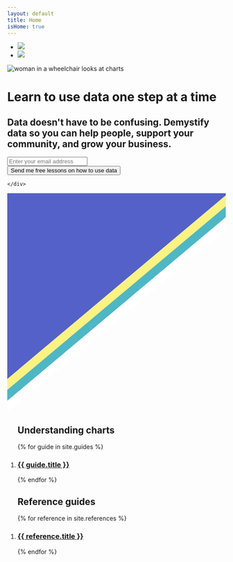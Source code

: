 ```yaml
---
layout: default
title: Home
isHome: true
---
```

 <div class="home-section">  
    <div class="content wrapper">
    <ul class="header-badge">
        <li class="badge-list"><a href="https://figure.nz"><img src="{{site.baseurl}}/assets/img/ChartBadge.svg" /></a></li>
        <li class="badge-list"><a href="https://internetnz.nz"><img src="{{site.baseurl}}/assets/img/inz.svg" /></a></li>
    </ul>
        <img class="home-image" src="{{site.baseurl}}/assets/img/home-image.png" alt="woman in a wheelchair looks at charts">
        <h1>Learn to use data one step at a time</h1>
        <h2>Data doesn't have to be confusing. Demystify data so you can help people, support your community, and grow your business.</h2> 
        <!-- Begin Mailchimp Signup Form -->
<div id="mc_embed_signup">
<form action="https://figure.us7.list-manage.com/subscribe/post?u=18ecb50cbd5142b2c53c303c5&amp;id=ef91311dbd" method="post" id="mc-embedded-subscribe-form" name="mc-embedded-subscribe-form" class="validate" target="_blank" novalidate>
    <div id="mc_embed_signup_scroll">
	<!-- <label for="mce-EMAIL">Send me lessons on how to use data</label> -->
	<input type="email" value="" name="EMAIL" class="email" id="mce-EMAIL" placeholder="Enter your email address" required>
    <div class="mc-field-group input-group" style="display:none">
    <ul><li><input type="checkbox" value="1" name="group[78057][1]" id="mce-group[78057]-78057-0"><label for="mce-group[78057]-78057-0">Newsletter</label></li>
    <li><input type="checkbox" value="2" name="group[78057][2]" id="mce-group[78057]-78057-1"><label for="mce-group[78057]-78057-1">Legacy Account Holders</label></li>
    <li><input type="checkbox" value="4" name="group[78057][4]" id="mce-group[78057]-78057-2"><label for="mce-group[78057]-78057-2">Event 2020</label></li>
    <li><input type="checkbox" value="8" name="group[78057][8]" id="mce-group[78057]-78057-3" checked><label for="mce-group[78057]-78057-3">Learn about data</label></li>
    </ul>
    </div>
    <!-- real people should not fill this in and expect good things - do not remove this or risk form bot signups-->
    <div style="position: absolute; left: -5000px;" aria-hidden="true"><input type="text" name="b_18ecb50cbd5142b2c53c303c5_ef91311dbd" tabindex="-1" value=""></div>
    <div class="clear"><input type="submit" value="Send me free lessons on how to use data" name="subscribe" id="mc-embedded-subscribe" class="button"></div>
    </div>
</form>
</div>

<!--End mc_embed_signup-->
    </div>
</div>
<div class="svg-stripe">  
    <svg xmlns="http://www.w3.org/2000/svg" viewBox="0 0 100 100" preserveAspectRatio="none" class="svg-stripe hp-topics-svg-top" focusable="false">
        <polygon fill="#5461c8" points="0,-.5 100,-.5 100,1.5 0,1.5"></polygon>
        <polygon fill="#5461c8" points="0,1 100,1 0,85"></polygon>
        <polygon fill="#fbf280" points="0,85 100,1 100,6 0,90"></polygon>
        <polygon fill="#4db7c6" points="0,90 100,6 100,11 0,95"></polygon>
        <polygon fill="#ffffff" points="0,95 100,11 100,17 0,100"></polygon>
    </svg>
</div>

<div class="content wrapper" id="home">
<ol class="post-card-box clearfix">
<h2>Understanding charts</h2>
    {% for guide in site.guides %}
        <li>
            <div class="post-card">
                <a href="{{ guide.url | relative_url }}" class="post-card-image" style="background-image: url( '{{site.baseurl}}/assets/img/list/{{ guide.data }}.png' )"></a>
                <div class="post-card-body">
                    <a href="{{ guide.url | relative_url }}" class="post-card-link"><h3 class="post-card-title">{{ guide.title }}</h3></a>
                </div>
            </div>
        </li>
    {% endfor %}
</ol>
<ol class="post-card-box clearfix">
<h2>Reference guides</h2>
    {% for reference in site.references %}
        <li>
            <div class="post-card">
                <a href="{{ reference.url | relative_url }}" class="post-card-image" style="background-image: url( '{{site.baseurl}}/assets/img/list/{{ reference.data }}.png' )"></a>
                <div class="post-card-body">
                    <a href="{{ reference.url | relative_url }}" class="post-card-link"><h3 class="post-card-title">{{ reference.title }}</h3></a>
                </div>
            </div>
        </li>
    {% endfor %}
</ol>
</div>


 